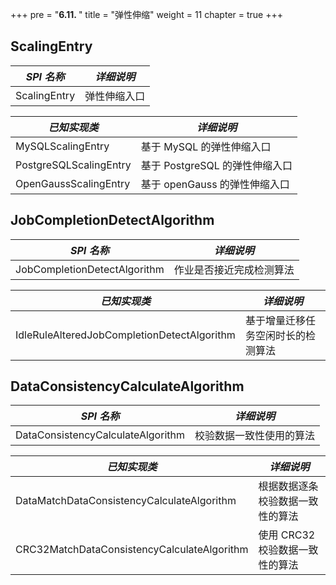 +++
pre = "<b>6.11. </b>"
title = "弹性伸缩"
weight = 11
chapter = true
+++

## ScalingEntry

| *SPI 名称*             | *详细说明*                    |
| ---------------------- | --------------------------- |
| ScalingEntry           | 弹性伸缩入口                  |

| *已知实现类*            | *详细说明*                    |
| ---------------------- | --------------------------- |
| MySQLScalingEntry      | 基于 MySQL 的弹性伸缩入口      |
| PostgreSQLScalingEntry | 基于 PostgreSQL 的弹性伸缩入口 |
| OpenGaussScalingEntry  | 基于 openGauss 的弹性伸缩入口  |

## JobCompletionDetectAlgorithm

| *SPI 名称*                                   | *详细说明*                   |
| ------------------------------------------- | --------------------------- |
| JobCompletionDetectAlgorithm                | 作业是否接近完成检测算法         |

| *已知实现类*                                  | *详细说明*                    |
| ------------------------------------------- | ---------------------------- |
| IdleRuleAlteredJobCompletionDetectAlgorithm | 基于增量迁移任务空闲时长的检测算法 |

## DataConsistencyCalculateAlgorithm

| *SPI 名称*                                   | *详细说明*                    |
| ------------------------------------------- | ---------------------------- |
| DataConsistencyCalculateAlgorithm           | 校验数据一致性使用的算法         |

| *已知实现类*                                  | *详细说明*                    |
| ------------------------------------------- | ---------------------------- |
| DataMatchDataConsistencyCalculateAlgorithm  | 根据数据逐条校验数据一致性的算法   |
| CRC32MatchDataConsistencyCalculateAlgorithm | 使用 CRC32 校验数据一致性的算法  |
